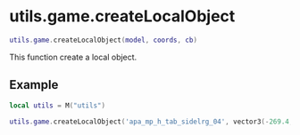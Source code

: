 # utils.game.createLocalObject

```lua
utils.game.createLocalObject(model, coords, cb)
```
This function create a local object.


## Example
```lua
local utils = M("utils")

utils.game.createLocalObject('apa_mp_h_tab_sidelrg_04', vector3(-269.4, -955.3, 31.2))
```